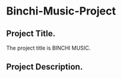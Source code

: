 # Binchi-Music-Project
## Project Title.
The project title is BINCHI MUSIC.

## Project Description.
